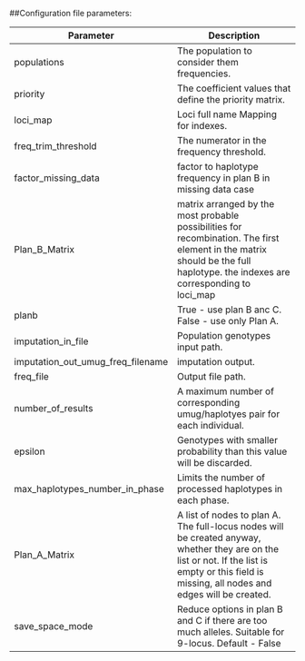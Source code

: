 ##Configuration file parameters:

| Parameter | Description |
| --- | --- |
| populations | The population to consider them frequencies. |
| priority | The coefficient values that define the priority matrix. |
| loci_map| Loci full name Mapping for indexes. | 
| freq_trim_threshold | The numerator in the frequency threshold. | 
| factor_missing_data | factor to haplotype frequency in plan B in missing data case |
| Plan_B_Matrix | matrix arranged by the most probable possibilities for recombination. The first element in the matrix should be the full haplotype. the indexes are corresponding to loci_map|
| planb| True - use plan B anc C. False - use only Plan A. |
| imputation_in_file | Population genotypes input path. |
| imputation_out_umug_freq_filename | imputation output. |
| freq_file | Output file path. |
| number_of_results | A maximum number of corresponding umug/haplotyes pair for each individual. |
| epsilon | Genotypes with smaller probability than this value will be discarded. |
| max_haplotypes_number_in_phase | Limits the number of processed haplotypes in each phase. |
| Plan_A_Matrix | A list of nodes to plan A. The full-locus nodes will be created anyway, whether they are on the list or not. If the list is empty or this field is missing, all nodes and edges will be created. |
| save_space_mode | Reduce options in plan B and C if there are too much alleles. Suitable for 9-locus. Default - False |

